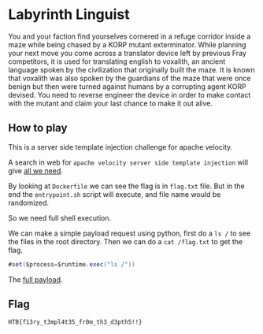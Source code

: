 # Labyrinth Linguist

You and your faction find yourselves cornered in a refuge corridor inside a
maze while being chased by a KORP mutant exterminator. While planning your next
move you come across a translator device left by previous Fray competitors, it
is used for translating english to voxalith, an ancient language spoken by the
civilization that originally built the maze. It is known that voxalith was also
spoken by the guardians of the maze that were once benign but then were turned
against humans by a corrupting agent KORP devised. You need to reverse engineer
the device in order to make contact with the mutant and claim your last chance
to make it out alive.

## How to play

This is a server side template injection challenge for apache velocity.

A search in web for `apache velocity server side template injection` will give
[all we need](https://iwconnect.com/apache-velocity-server-side-template-injection/).

By looking at `Dockerfile` we can see the flag is in `flag.txt` file. But in the
end the `entrypoint.sh` script will execute, and file name would be randomized.

So we need full shell execution.

We can make a simple payload request using python, first do a `ls /` to see the
files in the root directory. Then we can do a `cat /flag.txt` to get the flag.

```java
#set($process=$runtime.exec("ls /"))
```

The [full payload](./solve.py).

## Flag

```
HTB{f13ry_t3mpl4t35_fr0m_th3_d3pth5!!}
```
